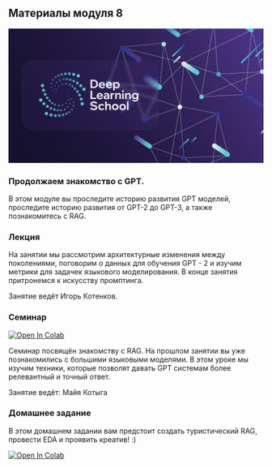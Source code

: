 ## Материалы модуля 8

<div align="center">
  <img src="../images/dls.png">
</div>

### Продолжаем знакомство с GPT.

В этом модуле вы проследите историю развития GPT моделей, проследите историю развития от GPT-2 до GPT-3, а также познакомитесь с RAG.

### Лекция

На занятии мы рассмотрим архитектурные изменения между поколениями, поговорим о данных для обучения GPT - 2 и изучим метрики для задачек языкового моделирования. В конце занятия притронемся к искусству промптинга.

Занятие ведёт Игорь Котенков.


### Семинар
[![Open In Colab](https://colab.research.google.com/assets/colab-badge.svg)](https://colab.research.google.com/github/DeepLearningSchool/part_2_nlp/blob/main/week_08_chatgpt_instruction_tuning_RAG/Practice/seminar_rag.ipynb)


Семинар посвящён знакомству с RAG. На прошлом занятии вы уже познакомились с большими языковыми моделями. В этом уроке мы изучим техники, которые позволят давать GPT системам более релевантный и точный ответ.


Занятие ведёт: Майя Котыга


### Домашнее задание

В этом домашнем задании вам предстоит создать туристический RAG, провести EDA и проявить креатив! :)

[![Open In Colab](https://colab.research.google.com/assets/colab-badge.svg)](https://colab.research.google.com/github/DeepLearningSchool/part_2_nlp/blob/main/week_08_chatgpt_instruction_tuning_RAG/Homework/hf_rag.ipynb)